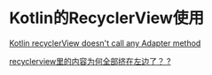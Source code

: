 # Kotlin的RecyclerView使用
[Kotlin recyclerView doesn't call any Adapter method](https://stackoverflow.com/questions/40256893/kotlin-recyclerview-doesnt-call-any-adapter-method)

[recyclerview里的内容为何全部挤在左边了？ ?](https://www.zhihu.com/question/30906105)